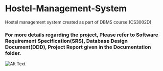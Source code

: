 # Hostel-Management-System
Hostel management system created as part of DBMS course (CS3002D)

### For more details regarding the project, Please refer to Software Requirement Specification(SRS), Database Design Document(DDD), Project Report given in the Documentation folder.

![Alt Text](https://github.com/mohammedismailb18/Hostel-Management-System/blob/main/git.gif)
